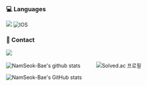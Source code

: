 <div>
<h3>💻  Languages</h3>
<img src="https://img.shields.io/badge/Swift-F05138?style=flat-square&logo=Swift&logoColor=white">
<img alt="IOS" src="https://img.shields.io/badge/-IOS-000?style=flat-square&logo=apple&logoColor=ffffff" />


### 📮 Contact
 <a href="mailto:qoskatjr2@gmail.com"><img src="https://img.shields.io/badge/Gmail-d14836?style=flat-square&logo=Gmail&logoColor=white&link=qoskatjr2@gmail.com"/></a>
<br>
<br>
![NamSeok-Bae's github stats](https://github-readme-stats.vercel.app/api/top-langs/?username=NamSeok-Bae&show_icons=true&hide_border=false&title_color=004386&icon_color=004386&layout=compact)
 &nbsp;&nbsp;&nbsp;&nbsp;&nbsp;&nbsp;&nbsp;&nbsp;&nbsp;
![Solved.ac 프로필](http://mazassumnida.wtf/api/v2/generate_badge?boj=poqo2)
 
![NamSeok-Bae's GitHub stats](https://github-readme-stats.vercel.app/api?username=NamSeok-Bae&show_icons=true&count_private=true)
</div>
